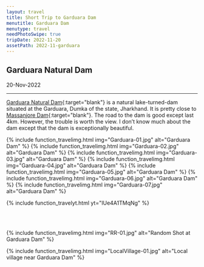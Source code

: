 ```yaml
---
layout: travel
title: Short Trip to Garduara Dam
menutitle: Garduara Dam
menutype: travel
needPhotoSwipe: true
tripDate: 2022-11-20
assetPath: 2022-11-garduara
---
```


## Garduara Natural Dam
20-Nov-2022

---

[Garduara Natural Dam][1]{:target="blank"} is a natural lake-turned-dam situated at the Garduara, Dumka of the state, Jharkhand. It is pretty close to [Massanjore Dam][2]{:target="blank"}. The road to the dam is good except last 4km. However, the trouble is worth the view. I don’t know much about the dam except that the dam is exceptionally beautiful.


{% include function_travelimg.html img="Garduara-01.jpg" alt="Garduara Dam" %}
{% include function_travelimg.html img="Garduara-02.jpg" alt="Garduara Dam" %}
{% include function_travelimg.html img="Garduara-03.jpg" alt="Garduara Dam" %}
{% include function_travelimg.html img="Garduara-04.jpg" alt="Garduara Dam" %}
{% include function_travelimg.html img="Garduara-05.jpg" alt="Garduara Dam" %}
{% include function_travelimg.html img="Garduara-06.jpg" alt="Garduara Dam" %}
{% include function_travelimg.html img="Garduara-07.jpg" alt="Garduara Dam" %}


{% include function_travelyt.html yt="IUe4A1TMqNg" %}

<br>
<br>

{% include function_travelimg.html img="RR-01.jpg" alt="Random Shot at Garduara Dam" %}


{% include function_travelimg.html img="LocalVillage-01.jpg" alt="Local village near Garduara Dam" %}


[1]: https://goo.gl/maps/Jq23Eb3Piu95aXG1A
[2]: https://en.wikipedia.org/wiki/Massanjore_Dam